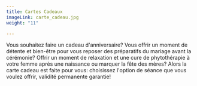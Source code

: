 ```yaml
---
title: Cartes Cadeaux
imageLink: carte_cadeau.jpg
weight: "11"

---
```

Vous souhaitez faire un cadeau d'anniversaire? Vous offrir un moment de détente et bien-être pour vous reposer des préparatifs du mariage avant la cérémonie? Offrir un moment de relaxation et une cure de phytothérapie à votre femme après une naissance ou marquer la fête des mères? Alors la carte cadeau est faite pour vous: choisissez l'option de séance que vous voulez offrir, validité permanente garantie!